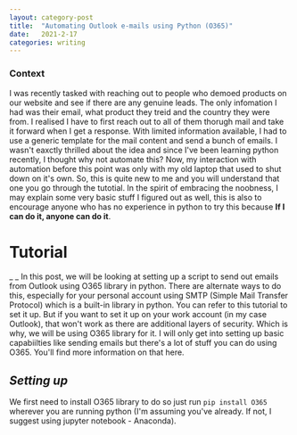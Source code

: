 ```yaml
---
layout: category-post
title:  "Automating Outlook e-mails using Python (O365)"
date:   2021-2-17
categories: writing
---
```

### Context

I was recently tasked with reaching out to people who demoed products on our website and see if there are any genuine leads. The only infomation I had was their email, what product they treid and the country they were from. I realised I have to first reach out to all of them thorugh mail and take it forward when I get a response. With limited information available, I had to use a  generic template for the mail content and send a bunch of emails. I wasn't eaxctly thrilled about the idea and since I've been learning python recently, I thought why not automate this? Now, my interaction with automation before this point was only with my old laptop that used to shut down on it's own. So, this is quite new to me and you will understand that one you go through the tutotial. In the spirit of embracing the noobness, I may explain some very basic stuff I figured out as well, this is also to encourage anyone who has no experience in python to try this because <b>If I can do it, anyone can do it</b>. 

# Tutorial
_ _
In this post, we will be looking at setting up a script to send out emails from Outlook using O365 library in python. There are alternate ways to do this, especially for your  personal account using SMTP (Simple Mail Transfer Protocol) which is a built-in library in python. You can refer to this tutorial to set it up. But if you want to set it up on your work account (in my case Outlook), that won't work as there are additional layers of security. Which is why, we will be using O365 library for it. I will only get into setting up basic capabiilties like sending emails but there's a lot of stuff you can do using O365. You'll find more information on that<link rel="stylesheet" type="text/css" href="https://github.com/O365/python-o365"> here. </link>  

## _Setting up_

We first need to install O365 library to do so just run ```pip install O365``` wherever you are running python (I'm assuming you've already. If not, I suggest using jupyter notebook - Anaconda). 




